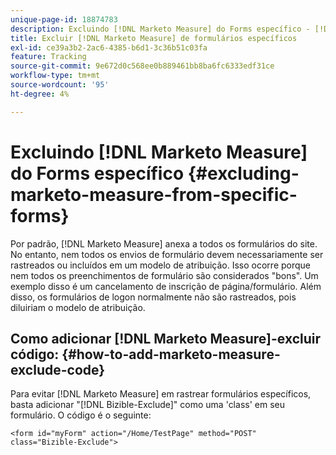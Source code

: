 ```yaml
---
unique-page-id: 18874783
description: Excluindo [!DNL Marketo Measure] do Forms específico - [!DNL Marketo Measure]
title: Excluir [!DNL Marketo Measure] de formulários específicos
exl-id: ce39a3b2-2ac6-4385-b6d1-3c36b51c03fa
feature: Tracking
source-git-commit: 9e672d0c568ee0b889461bb8ba6fc6333edf31ce
workflow-type: tm+mt
source-wordcount: '95'
ht-degree: 4%

---
```


# Excluindo [!DNL Marketo Measure] do Forms específico {#excluding-marketo-measure-from-specific-forms}

Por padrão, [!DNL Marketo Measure] anexa a todos os formulários do site. No entanto, nem todos os envios de formulário devem necessariamente ser rastreados ou incluídos em um modelo de atribuição. Isso ocorre porque nem todos os preenchimentos de formulário são considerados &quot;bons&quot;. Um exemplo disso é um cancelamento de inscrição de página/formulário. Além disso, os formulários de logon normalmente não são rastreados, pois diluiriam o modelo de atribuição.

## Como adicionar [!DNL Marketo Measure]-excluir código:  {#how-to-add-marketo-measure-exclude-code}

Para evitar [!DNL Marketo Measure] em rastrear formulários específicos, basta adicionar &quot;[!DNL Bizible-Exclude]&quot; como uma &#39;class&#39; em seu formulário. O código é o seguinte:

`<form id="myForm" action="/Home/TestPage" method="POST" class="Bizible-Exclude">`
